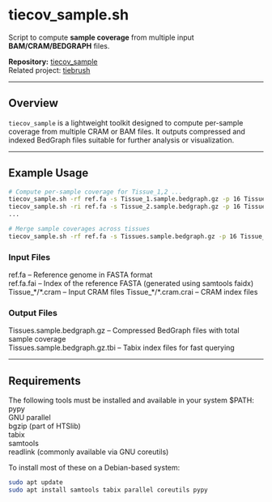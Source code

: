 # tiecov_sample.sh

Script to compute **sample coverage** from multiple input **BAM/CRAM/BEDGRAPH** files.

**Repository:** [tiecov_sample](https://github.com/dpuiu/tiecov_sample/)  
Related project: [tiebrush](https://github.com/alevar/tiebrush)

---

## Overview

`tiecov_sample` is a lightweight toolkit designed to compute per-sample coverage from multiple CRAM or BAM files. It outputs compressed and indexed BedGraph files suitable for further analysis or visualization.

---

## Example Usage

```bash
# Compute per-sample coverage for Tissue_1,2 ...
tiecov_sample.sh -rf ref.fa -s Tissue_1.sample.bedgraph.gz -p 16 Tissue_1/*.cram
tiecov_sample.sh -ri ref.fa -s Tissue_2.sample.bedgraph.gz -p 16 Tissue_2/*.cram
...

# Merge sample coverages across tissues
tiecov_sample.sh -rf ref.fa -s Tissues.sample.bedgraph.gz -p 16 Tissue_*.sample.bedgraph.gz

```

### Input Files

ref.fa                 – Reference genome in FASTA format  
ref.fa.fai             – Index of the reference FASTA (generated using samtools faidx)  
Tissue_\*/\*.cram      – Input CRAM files
Tissue_\*/\*.cram.crai – CRAM index files

### Output Files

Tissues.sample.bedgraph.gz     – Compressed BedGraph files with total sample coverage  
Tissues.sample.bedgraph.gz.tbi – Tabix index files for fast querying  

---

## Requirements

The following tools must be installed and available in your system $PATH:
pypy  
GNU parallel  
bgzip (part of HTSlib)  
tabix  
samtools  
readlink (commonly available via GNU coreutils)  

To install most of these on a Debian-based system:

```bash
sudo apt update
sudo apt install samtools tabix parallel coreutils pypy
```
